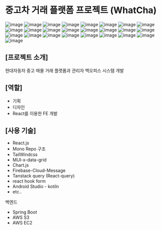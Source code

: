 # 중고차 거래 플랫폼 프로젝트 (WhatCha)

![image](https://github.com/user-attachments/assets/3c1601b7-4d32-43ab-a881-9792c351db13)
![image](https://github.com/user-attachments/assets/dbce2a8c-b64c-4e01-b645-dffaec105882)
![image](https://github.com/user-attachments/assets/18df4c2a-4250-4a59-91c0-21ce51a88d11)
![image](https://github.com/user-attachments/assets/23633392-5bc6-44f3-ad0c-a59cfcbe0f38)
![image](https://github.com/user-attachments/assets/bea207fe-aedc-46ff-b568-2c7ebaf99d67)
![image](https://github.com/user-attachments/assets/68af38f6-49c2-4aa1-8bed-82861d6fb4be)
![image](https://github.com/user-attachments/assets/7c11f565-2926-4150-8d46-1c88c605aae0)
![image](https://github.com/user-attachments/assets/6de79274-f8f5-4186-828e-b8cddcff630f)
![image](https://github.com/user-attachments/assets/3047b4d3-8472-4911-9b9f-bad014802257)
![image](https://github.com/user-attachments/assets/6d5a0fb9-675f-40d4-a8fa-9be83c37c8f0)
![image](https://github.com/user-attachments/assets/d10ca29f-7a19-45c7-83b8-2d56bd3d0726)
![image](https://github.com/user-attachments/assets/9d1b9f10-9e40-4bdb-a126-64ebc1aaf5a8)
![image](https://github.com/user-attachments/assets/44f35a18-0358-4c2b-91ce-fe80cb8980e1)
![image](https://github.com/user-attachments/assets/598621eb-1394-4f6e-b0ed-e0f12d063529)
![image](https://github.com/user-attachments/assets/a0a410ea-4dda-47a1-9daf-082fcf31cf8e)
![image](https://github.com/user-attachments/assets/52a32ffc-c93d-4325-895c-6bf1067a3022)
![image](https://github.com/user-attachments/assets/31c6f008-7409-4315-9e6c-b39574dc3f71)
![image](https://github.com/user-attachments/assets/8ad181b8-2f15-4616-8882-fe7fcaa5983d)
![image](https://github.com/user-attachments/assets/eca7d630-7b5f-4a9e-a9b3-567f8bd193c2)
![image](https://github.com/user-attachments/assets/3ad40077-c664-4c05-a3e2-132ebc32561a)
![image](https://github.com/user-attachments/assets/ba8fe40b-f059-482d-8523-c273493c88b9)
![image](https://github.com/user-attachments/assets/17f72c4b-7b7c-49a2-a6bc-c43fd4437f28)
![image](https://github.com/user-attachments/assets/2b04c601-d823-486b-abee-0bee9dbb2fb3)
![image](https://github.com/user-attachments/assets/33f649f9-15f6-49d6-b0b8-d26ad264928e)
![image](https://github.com/user-attachments/assets/738ff08f-3254-4d65-be7f-e552d6d3caac)


## **[프로젝트 소개]**

현대자동차 중고 매물 거래 플랫폼과 관리자 백오피스 시스템 개발

## **[역할]**

- 기획
- 디자인
- React를 이용한 FE 개발

## [사용 기술]

- React.js
- Mono Repo 구조
- TailWindcss
- MUI-x-data-grid
- Chart.js
- Firebase-Cloud-Message
- Tanstack query (React-query)
- react hook form
- Android Studio - kotiln
- etc..

백엔드

- Spring Boot
- AWS S3
- AWS EC2
